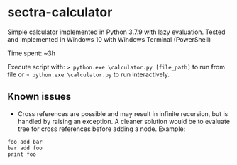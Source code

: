 # sectra-calculator

Simple calculator implemented in Python 3.7.9 with lazy evaluation.
Tested and implemented in Windows 10 with Windows Terminal (PowerShell)

Time spent: ~3h

Execute script with:
`> python.exe \calculator.py [file_path]` to run from file or 
`> python.exe \calculator.py` to run interactively.

## Known issues
* Cross references are possible and may result in infinite recursion, but is handled by raising an exception. A cleaner solution would be to evaluate tree for cross references before adding a node. Example:
```
foo add bar
bar add foo
print foo
``` 
